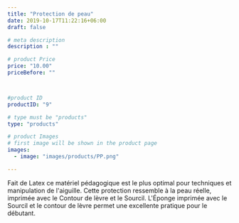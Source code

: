 ```yaml
---
title: "Protection de peau"
date: 2019-10-17T11:22:16+06:00
draft: false

# meta description
description : ""

# product Price
price: "10.00"
priceBefore: ""



#product ID
productID: "9"

# type must be "products"
type: "products"

# product Images
# first image will be shown in the product page
images:
  - image: "images/products/PP.png"

---
```


Fait de Latex ce matériel pédagogique
est le plus optimal pour techniques et
manipulation de l'aiguille. 
Cette protection ressemble à la peau
réelle, imprimée avec le Contour de
lèvre et le Sourcil. 
L'Éponge imprimée avec le Sourcil et
le contour de lèvre permet une
excellente pratique pour le débutant.
